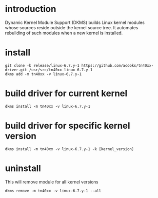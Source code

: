 introduction
============
Dynamic Kernel Module Support (DKMS) builds Linux kernel modules whose sources reside outside the kernel source tree. It automates rebuilding of such modules when a new kernel is installed.

install
=======
    git clone -b release/linux-6.7.y-1 https://github.com/acooks/tn40xx-driver.git /usr/src/tn40xx-linux-6.7.y-1
    dkms add -m tn40xx -v linux-6.7.y-1

build driver for current kernel
===============================
    dkms install -m tn40xx -v linux-6.7.y-1

build driver for specific kernel version
========================================
    dkms install -m tn40xx -v linux-6.7.y-1 -k [kernel_version]

uninstall
=========
This will remove module for all kernel versions

    dkms remove -m tn40xx -v linux-6.7.y-1 --all
